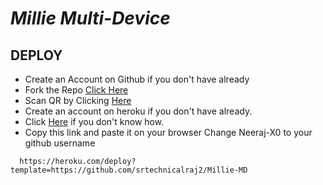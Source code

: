 
# *Millie Multi-Device*



<div align="left">

## DEPLOY
- Create an Account on Github if you don't have already
- Fork the Repo [Click Here](https://github.com/srtechnicalraj2/Millie-MD/fork)
- Scan QR by Clicking [Here](https://millie-qr.up.railway.app/)
- Create an account on heroku if you don't have already.
- Click [Here](https://youtu.be/5yP-awzckYg) if you don't know how.
- Copy this link and paste it on your browser Change Neeraj-X0 to your github username <br>
```
  https://heroku.com/deploy?template=https://github.com/srtechnicalraj2/Millie-MD
```  


</div>

  

